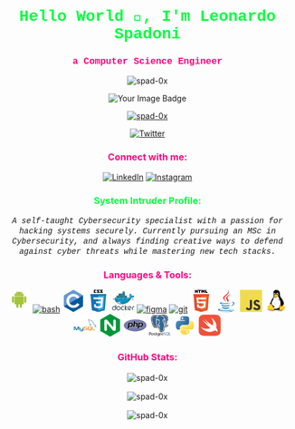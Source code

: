 <h1 align="center" style="color: #00FF41; font-family: 'Courier New', monospace;">Hello World 👾, I'm Leonardo Spadoni</h1>
<h3 align="center" style="color: #FF007F; font-family: 'Courier New', monospace;">a Computer Science Engineer</h3>

<p align="center"> 
  <img src="https://komarev.com/ghpvc/?username=spad-0x&label=Profile%20views&color=008C23&style=flat" alt="spad-0x" /> 
</p>

<p align="center">
  <img src="https://tryhackme-badges.s3.amazonaws.com/spad0x.png" alt="Your Image Badge" />
</p>

<p align="center">
  <a href="https://github.com/ryo-ma/github-profile-trophy"><img src="https://github-profile-trophy.vercel.app/?username=spad-0x&theme=radical" alt="spad-0x" /></a>
</p>

<p align="center">
  <a href="https://twitter.com/" target="blank"><img src="https://img.shields.io/twitter/follow/?logo=twitter&style=for-the-badge&color=00FF41" alt="Twitter" /></a>
</p>

<h3 align="center" style="color: #FF007F;">Connect with me:</h3>
<p align="center">
  <a href="https://linkedin.com/in/spadonileonardo" target="blank"><img src="https://raw.githubusercontent.com/rahuldkjain/github-profile-readme-generator/master/src/images/icons/Social/linked-in-alt.svg" alt="LinkedIn" height="40" width="40" /></a>
  <a href="https://instagram.com/spad_0x" target="blank"><img src="https://raw.githubusercontent.com/rahuldkjain/github-profile-readme-generator/master/src/images/icons/Social/instagram.svg" alt="Instagram" height="40" width="40" /></a>
</p>

<h3 align="center" style="color: #00FF41;">System Intruder Profile:</h3>
<p align="center">
  <i style="font-family: 'Courier New', monospace;">A self-taught Cybersecurity specialist with a passion for hacking systems securely. Currently pursuing an MSc in Cybersecurity, and always finding creative ways to defend against cyber threats while mastering new tech stacks.</i>
</p>

<h3 align="center" style="color: #FF007F;">Languages & Tools:</h3>
<p align="center">
  <a href="https://developer.android.com" target="_blank" rel="noreferrer"><img src="https://raw.githubusercontent.com/devicons/devicon/master/icons/android/android-original-wordmark.svg" alt="android" width="40" height="40" /></a> 
  <a href="https://www.gnu.org/software/bash/" target="_blank" rel="noreferrer"><img src="https://www.vectorlogo.zone/logos/gnu_bash/gnu_bash-icon.svg" alt="bash" width="40" height="40" /></a> 
  <a href="https://www.cprogramming.com/" target="_blank" rel="noreferrer"><img src="https://raw.githubusercontent.com/devicons/devicon/master/icons/c/c-original.svg" alt="c" width="40" height="40" /></a> 
  <a href="https://www.w3schools.com/css/" target="_blank" rel="noreferrer"><img src="https://raw.githubusercontent.com/devicons/devicon/master/icons/css3/css3-original-wordmark.svg" alt="css3" width="40" height="40" /></a> 
  <a href="https://www.docker.com/" target="_blank" rel="noreferrer"><img src="https://raw.githubusercontent.com/devicons/devicon/master/icons/docker/docker-original-wordmark.svg" alt="docker" width="40" height="40" /></a> 
  <a href="https://www.figma.com/" target="_blank" rel="noreferrer"><img src="https://www.vectorlogo.zone/logos/figma/figma-icon.svg" alt="figma" width="40" height="40" /></a>
  <a href="https://git-scm.com/" target="_blank" rel="noreferrer"><img src="https://www.vectorlogo.zone/logos/git-scm/git-scm-icon.svg" alt="git" width="40" height="40" /></a> 
  <a href="https://www.w3.org/html/" target="_blank" rel="noreferrer"><img src="https://raw.githubusercontent.com/devicons/devicon/master/icons/html5/html5-original-wordmark.svg" alt="html5" width="40" height="40" /></a>
  <a href="https://www.java.com" target="_blank" rel="noreferrer"><img src="https://raw.githubusercontent.com/devicons/devicon/master/icons/java/java-original.svg" alt="java" width="40" height="40" /></a>
  <a href="https://developer.mozilla.org/en-US/docs/Web/JavaScript" target="_blank" rel="noreferrer"><img src="https://raw.githubusercontent.com/devicons/devicon/master/icons/javascript/javascript-original.svg" alt="javascript" width="40" height="40" /></a> 
  <a href="https://www.linux.org/" target="_blank" rel="noreferrer"><img src="https://raw.githubusercontent.com/devicons/devicon/master/icons/linux/linux-original.svg" alt="linux" width="40" height="40" /></a> 
  <a href="https://www.mysql.com/" target="_blank" rel="noreferrer"><img src="https://raw.githubusercontent.com/devicons/devicon/master/icons/mysql/mysql-original-wordmark.svg" alt="mysql" width="40" height="40" /></a> 
  <a href="https://www.nginx.com" target="_blank" rel="noreferrer"><img src="https://raw.githubusercontent.com/devicons/devicon/master/icons/nginx/nginx-original.svg" alt="nginx" width="40" height="40" /></a> 
  <a href="https://www.php.net" target="_blank" rel="noreferrer"><img src="https://raw.githubusercontent.com/devicons/devicon/master/icons/php/php-original.svg" alt="php" width="40" height="40" /></a> 
  <a href="https://www.postgresql.org" target="_blank" rel="noreferrer"><img src="https://raw.githubusercontent.com/devicons/devicon/master/icons/postgresql/postgresql-original-wordmark.svg" alt="postgresql" width="40" height="40" /></a> 
  <a href="https://www.python.org" target="_blank" rel="noreferrer"><img src="https://raw.githubusercontent.com/devicons/devicon/master/icons/python/python-original.svg" alt="python" width="40" height="40" /></a> 
  <a href="https://developer.apple.com/swift/" target="_blank" rel="noreferrer"><img src="https://raw.githubusercontent.com/devicons/devicon/master/icons/swift/swift-original.svg" alt="swift" width="40" height="40" /></a>
</p>

<h3 align="center" style="color: #FF007F;">GitHub Stats:</h3>
<p align="center">
  <img align="center" src="https://github-readme-stats.vercel.app/api/top-langs?username=spad-0x&show_icons=true&locale=en&layout=compact&theme=radical" alt="spad-0x" />
</p>

<p align="center">
  <img align="center" src="https://github-readme-stats.vercel.app/api?username=spad-0x&show_icons=true&locale=en&theme=radical" alt="spad-0x" />
</p>

<p align="center">
  <img align="center" src="https://github-readme-streak-stats.herokuapp.com/?user=spad-0x&theme=radical" alt="spad-0x" />
</p>

